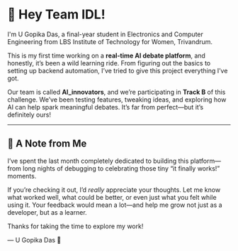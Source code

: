 # 👋 Hey Team IDL!

I'm U Gopika Das, a final-year student in Electronics and Computer Engineering from LBS Institute of Technology for Women, Trivandrum.

This is my first time working on a **real-time AI debate platform**, and honestly, it’s been a wild learning ride. From figuring out the basics to setting up backend automation, I’ve tried to give this project everything I’ve got.

Our team is called **AI_innovators**, and we’re participating in **Track B** of this challenge. We’ve been testing features, tweaking ideas, and exploring how AI can help spark meaningful debates. It’s far from perfect—but it’s definitely ours!

---

## 📝 A Note from Me

I’ve spent the last month completely dedicated to building this platform—from long nights of debugging to celebrating those tiny “it finally works!” moments.

If you’re checking it out, I’d *really* appreciate your thoughts. Let me know what worked well, what could be better, or even just what you felt while using it. Your feedback would mean a lot—and help me grow not just as a developer, but as a learner.

Thanks for taking the time to explore my work!

— U Gopika Das 🌸
